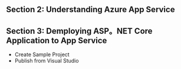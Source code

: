 ## Section 2: Understanding Azure App Service
## Section 3: Demploying ASP。NET Core Application to App Service
* Create Sample Project
* Publish from Visual Studio